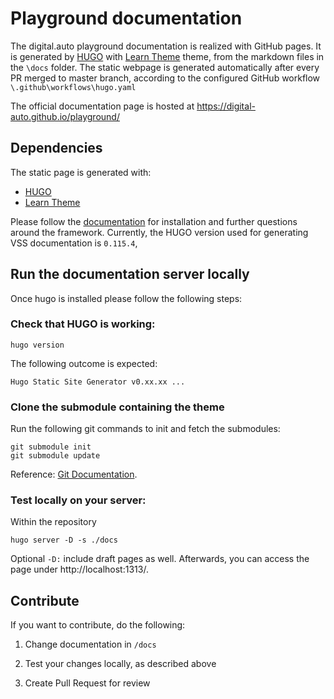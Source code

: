 # Playground documentation

The digital.auto playground documentation is realized with GitHub pages. It is generated by [HUGO](https://gohugo.io/) with [Learn Theme](https://themes.gohugo.io/hugo-theme-learn/) theme, from the markdown files in the ```\docs``` folder. 
The static webpage is generated automatically after every PR merged to master branch, according to the configured GitHub workflow ```\.github\workflows\hugo.yaml```

The official documentation page is hosted at https://digital-auto.github.io/playground/ 

## Dependencies

The static page is generated with:

- [HUGO](https://gohugo.io/)
- [Learn Theme](https://themes.gohugo.io/hugo-theme-learn/)

Please follow the [documentation](https://gohugo.io/documentation/) for installation and further questions around the framework.
Currently, the HUGO version used for generating VSS documentation is `0.115.4`,

## Run the documentation server locally

Once hugo is installed please follow the following steps:

### Check that HUGO is working:
```
hugo version
```
The following outcome is expected:

```
Hugo Static Site Generator v0.xx.xx ...
```

### Clone the submodule containing the theme

Run the following git commands to init and fetch the submodules:

```
git submodule init
git submodule update
```

Reference: [Git Documentation](https://git-scm.com/book/en/v2/Git-Tools-Submodules).

### Test locally on your server:

Within the repository

```
hugo server -D -s ./docs
```

Optional ```-D:``` include draft pages as well. Afterwards, you can access the
page under http://localhost:1313/.

## Contribute

If you want to contribute, do the following:

1. Change documentation in ```/docs```

2. Test your changes locally, as described above

3. Create Pull Request for review
